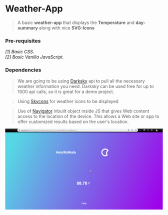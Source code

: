 # Weather-App

> A basic **weather-app** that displays the **Temperature** and **day-summary** along with nice **SVG-Icons**

### Pre-requisites

*[1] Basic CSS.* <br>
*[2]  Basic Vanilla JavaScript.* <br>


### Dependencies

> We are going to be using [Darksky](https://darksky.net) api to pull all the necessary weather information you need.
Darksky can be used free for up to 1000 api calls, so it is great for a demo project.

> Using [Skycons](https://darkskyapp.github.io/skycons/) for weather icons to be displayed

> Use of [Navigator](https://developer.mozilla.org/en-US/docs/Web/API/Navigator/geolocation) inbuilt object inside JS that gives Web content access to the location of the device. 
This allows a Web site or app to offer customized results based on the user's location.

<img src ="Progress.gif" width=650px>
